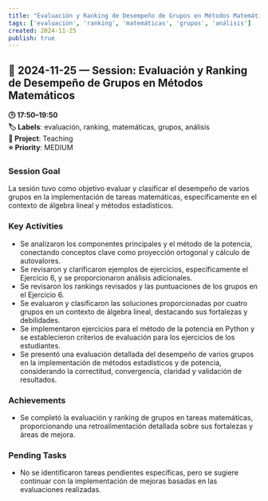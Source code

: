 ```yaml
---
title: "Evaluación y Ranking de Desempeño de Grupos en Métodos Matemáticos"
tags: ['evaluación', 'ranking', 'matemáticas', 'grupos', 'análisis']
created: 2024-11-25
publish: true
---
```


## 📅 2024-11-25 — Session: Evaluación y Ranking de Desempeño de Grupos en Métodos Matemáticos

**🕒 17:50–19:50**  
**🏷️ Labels**: evaluación, ranking, matemáticas, grupos, análisis  
**📂 Project**: Teaching  
**⭐ Priority**: MEDIUM  


### Session Goal
La sesión tuvo como objetivo evaluar y clasificar el desempeño de varios grupos en la implementación de tareas matemáticas, específicamente en el contexto de álgebra lineal y métodos estadísticos.

### Key Activities
- Se analizaron los componentes principales y el método de la potencia, conectando conceptos clave como proyección ortogonal y cálculo de autovalores.
- Se revisaron y clarificaron ejemplos de ejercicios, específicamente el Ejercicio 6, y se proporcionaron análisis adicionales.
- Se revisaron los rankings revisados y las puntuaciones de los grupos en el Ejercicio 6.
- Se evaluaron y clasificaron las soluciones proporcionadas por cuatro grupos en un contexto de álgebra lineal, destacando sus fortalezas y debilidades.
- Se implementaron ejercicios para el método de la potencia en Python y se establecieron criterios de evaluación para los ejercicios de los estudiantes.
- Se presentó una evaluación detallada del desempeño de varios grupos en la implementación de métodos estadísticos y de potencia, considerando la correctitud, convergencia, claridad y validación de resultados.

### Achievements
- Se completó la evaluación y ranking de grupos en tareas matemáticas, proporcionando una retroalimentación detallada sobre sus fortalezas y áreas de mejora.

### Pending Tasks
- No se identificaron tareas pendientes específicas, pero se sugiere continuar con la implementación de mejoras basadas en las evaluaciones realizadas.

